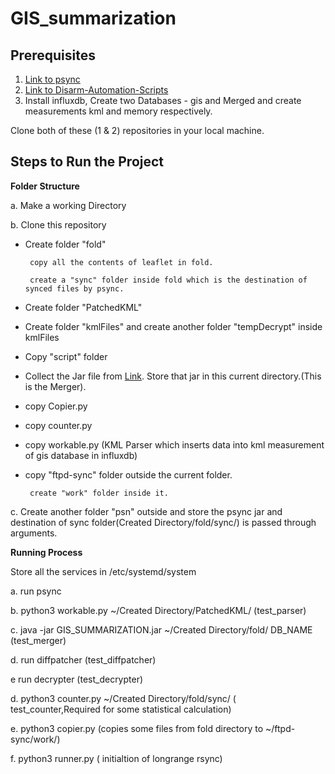 # GIS_summarization

## Prerequisites

1. [Link to psync](https://github.com/ItsForkIT/psync-pc)
2. [Link to Disarm-Automation-Scripts](https://github.com/ItsForkIT/Disarm-Automation-Scripts)
3. Install influxdb, Create two Databases - gis and Merged and create measurements kml and memory respectively.

Clone both of these (1 & 2) repositories in your local machine.

## Steps to Run the Project

**Folder Structure** 

a. Make a working Directory

b. Clone this repository
  * Create folder "fold"
   
         copy all the contents of leaflet in fold.
      
         create a "sync" folder inside fold which is the destination of synced files by psync.
    
  * Create folder "PatchedKML"
   
  * Create folder "kmlFiles" and create another folder "tempDecrypt" inside kmlFiles
   
  * Copy "script" folder
   
  * Collect the Jar file from [Link](https://github.com/chandms/GIS_summarization/blob/master/GIS_Merger/GIS_SUMMARISATION/out/artifacts/CM_GIS_SUMMARISATION_jar/GIS_SUMMARISATION.jar). Store that jar in this current directory.(This is the Merger).
   
  * copy Copier.py
   
  * copy counter.py
   
  * copy workable.py (KML Parser which inserts data into kml measurement of gis database in influxdb)
   
  * copy "ftpd-sync" folder outside the current folder.
   
         create "work" folder inside it.
c. Create another folder "psn" outside and store the psync jar and destination of sync folder(Created Directory/fold/sync/) is passed through arguments.
 
 
 **Running Process**
 
 Store all the services in /etc/systemd/system
 
 a. run psync
 
 b. python3 workable.py ~/Created Directory/PatchedKML/ (test_parser)
 
 c. java -jar GIS_SUMMARIZATION.jar ~/Created Directory/fold/ DB_NAME (test_merger)
 
 d. run diffpatcher (test_diffpatcher)
 
 e  run decrypter   (test_decrypter)
 
 d. python3 counter.py ~/Created Directory/fold/sync/ ( test_counter,Required for some statistical calculation)
 
 e. python3 copier.py (copies some files from fold directory to ~/ftpd-sync/work/)
 
 f. python3 runner.py ( initialtion of longrange rsync)
   
